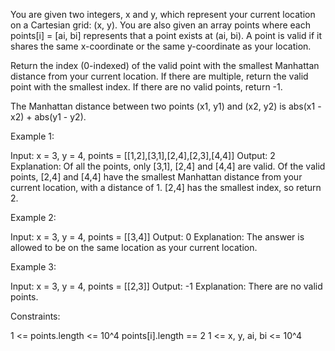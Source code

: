 You are given two integers, x and y, which represent your current location on
a Cartesian grid: (x, y). You are also given an array points where each
points[i] = [ai, bi] represents that a point exists at (ai, bi). A point is
valid if it shares the same x-coordinate or the same y-coordinate as your
location.

Return the index (0-indexed) of the valid point with the smallest Manhattan
distance from your current location. If there are multiple, return the valid
point with the smallest index. If there are no valid points, return -1.

The Manhattan distance between two points (x1, y1) and (x2, y2) is abs(x1 -
x2) + abs(y1 - y2).


Example 1:


Input: x = 3, y = 4, points = [[1,2],[3,1],[2,4],[2,3],[4,4]]
Output: 2
Explanation: Of all the points, only [3,1], [2,4] and [4,4] are valid. Of the
valid points, [2,4] and [4,4] have the smallest Manhattan distance from your
current location, with a distance of 1. [2,4] has the smallest index, so
return 2.

Example 2:


Input: x = 3, y = 4, points = [[3,4]]
Output: 0
Explanation: The answer is allowed to be on the same location as your current
location.

Example 3:


Input: x = 3, y = 4, points = [[2,3]]
Output: -1
Explanation: There are no valid points.


Constraints:


1 <= points.length <= 10^4
points[i].length == 2
1 <= x, y, ai, bi <= 10^4




